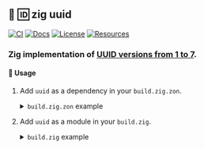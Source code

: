 ## :lizard: :id: **zig uuid**

[![CI][ci-shield]][ci-url]
[![Docs][docs-shield]][docs-url]
[![License][license-shield]][license-url]
[![Resources][resources-shield]][resources-url]

### Zig implementation of [UUID versions from 1 to 7](https://www.ietf.org/archive/id/draft-peabody-dispatch-new-uuid-format-04.html).

#### :rocket: Usage

1. Add `uuid` as a dependency in your `build.zig.zon`.

    <details>

    <summary><code>build.zig.zon</code> example</summary>

    ```zig
    .{
        .name = "<name_of_your_program>",
        .version = "<version_of_your_program>",
        .dependencies = .{
            .uuid = .{
                .url = "https://github.com/tensorush/zig-uuid/archive/refs/tags/<git_tag>.tar.gz",
                .hash = "<package_hash>",
            },
        },
    }
    ```

    If unsure what to fill out for `<package_hash>`, set it to `12200000000000000000000000000000000000000000000000000000000000000000` and Zig will tell you the correct value in an error message.

    </details>

2. Add `uuid` as a module in your `build.zig`.

    <details>

    <summary><code>build.zig</code> example</summary>

    ```zig
    const uuid = b.dependency("uuid", .{});
    exe.addModule("uuid", uuid.module("uuid"));
    ```

    </details>

<!-- MARKDOWN LINKS -->

[ci-shield]: https://img.shields.io/github/actions/workflow/status/tensorush/zig-uuid/ci.yaml?branch=main&style=for-the-badge&logo=github&label=CI&labelColor=black
[ci-url]: https://github.com/tensorush/zig-uuid/blob/main/.github/workflows/ci.yaml
[docs-shield]: https://img.shields.io/badge/click-F6A516?style=for-the-badge&logo=zig&logoColor=F6A516&label=docs&labelColor=black
[docs-url]: https://tensorush.github.io/zig-uuid
[license-shield]: https://img.shields.io/github/license/tensorush/zig-uuid.svg?style=for-the-badge&labelColor=black
[license-url]: https://github.com/tensorush/zig-uuid/blob/main/LICENSE.md
[resources-shield]: https://img.shields.io/badge/click-F6A516?style=for-the-badge&logo=zig&logoColor=F6A516&label=resources&labelColor=black
[resources-url]: https://github.com/tensorush/Awesome-Languages-Learning#lizard-zig
